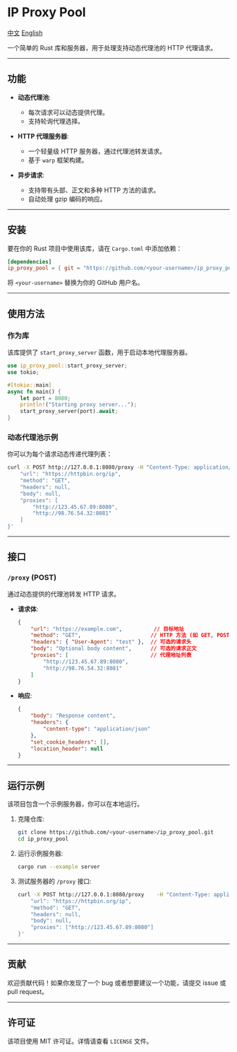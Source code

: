 # IP Proxy Pool
[中文](./README_CN.md) [English](./README.md)

一个简单的 Rust 库和服务器，用于处理支持动态代理池的 HTTP 代理请求。

---

## 功能

- **动态代理池**:
  - 每次请求可以动态提供代理。
  - 支持轮询代理选择。

- **HTTP 代理服务器**:
  - 一个轻量级 HTTP 服务器，通过代理池转发请求。
  - 基于 `warp` 框架构建。

- **异步请求**:
  - 支持带有头部、正文和多种 HTTP 方法的请求。
  - 自动处理 gzip 编码的响应。

---

## 安装

要在你的 Rust 项目中使用该库，请在 `Cargo.toml` 中添加依赖：

```toml
[dependencies]
ip_proxy_pool = { git = "https://github.com/<your-username>/ip_proxy_pool.git" }
```

将 `<your-username>` 替换为你的 GitHub 用户名。

---

## 使用方法

### **作为库**

该库提供了 `start_proxy_server` 函数，用于启动本地代理服务器。

```rust
use ip_proxy_pool::start_proxy_server;
use tokio;

#[tokio::main]
async fn main() {
    let port = 8080;
    println!("Starting proxy server...");
    start_proxy_server(port).await;
}
```

### **动态代理池示例**

你可以为每个请求动态传递代理列表：

```bash
curl -X POST http://127.0.0.1:8080/proxy -H "Content-Type: application/json" -d '{
    "url": "https://httpbin.org/ip",
    "method": "GET",
    "headers": null,
    "body": null,
    "proxies": [
        "http://123.45.67.89:8080",
        "http://98.76.54.32:8081"
    ]
}'
```

---

## 接口

### `/proxy` (POST)

通过动态提供的代理池转发 HTTP 请求。

- **请求体**:
  ```json
  {
      "url": "https://example.com",          // 目标地址
      "method": "GET",                      // HTTP 方法 (如 GET, POST)
      "headers": { "User-Agent": "test" },  // 可选的请求头
      "body": "Optional body content",      // 可选的请求正文
      "proxies": [                          // 代理地址列表
          "http://123.45.67.89:8080",
          "http://98.76.54.32:8081"
      ]
  }
  ```

- **响应**:
  ```json
  {
      "body": "Response content",
      "headers": {
          "content-type": "application/json"
      },
      "set_cookie_headers": [],
      "location_header": null
  }
  ```

---

## 运行示例

该项目包含一个示例服务器，你可以在本地运行。

1. 克隆仓库:

   ```bash
   git clone https://github.com/<your-username>/ip_proxy_pool.git
   cd ip_proxy_pool
   ```

2. 运行示例服务器:

   ```bash
   cargo run --example server
   ```

3. 测试服务器的 `/proxy` 接口:

   ```bash
   curl -X POST http://127.0.0.1:8080/proxy    -H "Content-Type: application/json"    -d '{
       "url": "https://httpbin.org/ip",
       "method": "GET",
       "headers": null,
       "body": null,
       "proxies": ["http://123.45.67.89:8080"]
   }'
   ```

---

## 贡献

欢迎贡献代码！如果你发现了一个 bug 或者想要建议一个功能，请提交 issue 或 pull request。

---

## 许可证

该项目使用 MIT 许可证。详情请查看 `LICENSE` 文件。
